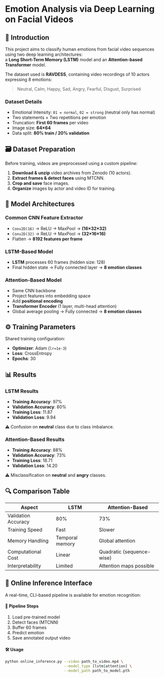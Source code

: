 # Emotion Analysis via Deep Learning on Facial Videos

## 🎯 Introduction

This project aims to classify human emotions from facial video sequences using two deep learning architectures:  
a **Long Short-Term Memory (LSTM)** model and an **Attention-based Transformer** model.

The dataset used is **RAVDESS**, containing video recordings of 10 actors expressing 8 emotions:

> Neutral, Calm, Happy, Sad, Angry, Fearful, Disgust, Surprised

### Dataset Details
- Emotional Intensity: `01 = normal`, `02 = strong` (neutral only has normal)
- Two statements × Two repetitions per emotion
- Truncation: **First 60 frames** per video
- Image size: **64×64**
- Data split: **80% train / 20% validation**


## 🗃️ Dataset Preparation

Before training, videos are preprocessed using a custom pipeline:

1. **Download & unzip** video archives from Zenodo (10 actors).
2. **Extract frames & detect faces** using MTCNN.
3. **Crop and save** face images.
4. **Organize** images by actor and video ID for training.


## 🧪 Model Architectures

### Common CNN Feature Extractor
- `Conv2D(16)` → ReLU → MaxPool → **(16×32×32)**
- `Conv2D(32)` → ReLU → MaxPool → **(32×16×16)**
- Flatten → **8192 features per frame**


### LSTM-Based Model
- **LSTM** processes 60 frames (hidden size: 128)
- Final hidden state → Fully connected layer → **8 emotion classes**


### Attention-Based Model
- Same CNN backbone
- Project features into embedding space
- Add **positional encoding**
- **Transformer Encoder** (1 layer, multi-head attention)
- Global average pooling → Fully connected → **8 emotion classes**


## ⚙️ Training Parameters

Shared training configuration:

- **Optimizer**: Adam (`lr=1e-3`)
- **Loss**: CrossEntropy
- **Epochs**: 30


## 📊 Results

### LSTM Results
- **Training Accuracy**: 97%
- **Validation Accuracy**: 80%
- **Training Loss**: 11.87
- **Validation Loss**: 9.94

⚠️ Confusion on **neutral** class due to class imbalance.


### Attention-Based Results
- **Training Accuracy**: 88%
- **Validation Accuracy**: 73%
- **Training Loss**: 18.71
- **Validation Loss**: 14.20

⚠️ Misclassification on **neutral** and **angry** classes.


## 🔍 Comparison Table

| **Aspect**              | **LSTM**           | **Attention-Based**          |
|-------------------------|--------------------|-------------------------------|
| Validation Accuracy     | 80%              | 73%                        |
| Training Speed          | Fast             | Slower                     |
| Memory Handling         | Temporal memory  | Global attention           |
| Computational Cost      | Linear           | Quadratic (sequence-wise)  |
| Interpretability        | Limited          | Attention maps possible     |


## 🎥 Online Inference Interface

A real-time, CLI-based pipeline is available for emotion recognition:

#### 🔄 Pipeline Steps
1. Load pre-trained model
2. Detect faces (MTCNN)
3. Buffer 60 frames
4. Predict emotion
5. Save annotated output video

#### 🛠️ Usage

```bash
python online_inference.py --video path_to_video.mp4 \
                           --model_type [lstm|attention] \
                           --model_path path_to_model.pth

